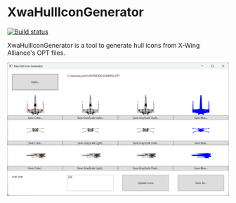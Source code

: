 # XwaHullIconGenerator

[![Build status](https://ci.appveyor.com/api/projects/status/8i32cupl54m2jco3/branch/master?svg=true)](https://ci.appveyor.com/project/JeremyAnsel/xwahullicongenerator/branch/master)

XwaHullIconGenerator is a tool to generate hull icons from X-Wing Alliance's OPT files.

![XwaHullIconGenerator](Images/XwaHullIconGenerator.png)

